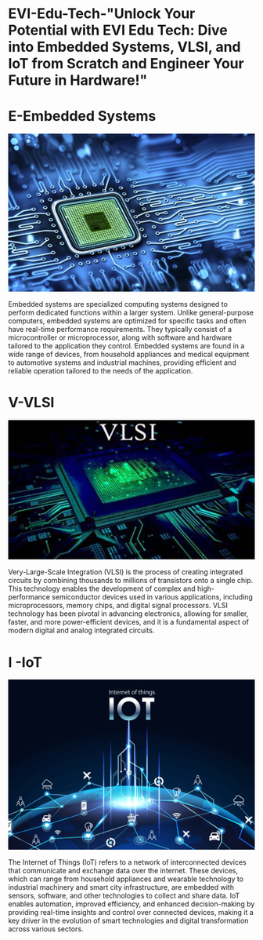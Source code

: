 # EVI-Edu-Tech-"Unlock Your Potential with EVI Edu Tech: Dive into Embedded Systems, VLSI, and IoT from Scratch and Engineer Your Future in Hardware!"
# E-Embedded Systems
<img src="https://github.com/Joswitha-123/EVI-Edu-Tech/blob/main/images/Screenshot%202024-07-08%20164045.png" alt="MLBC">

Embedded systems are specialized computing systems designed to perform dedicated functions within a larger system. Unlike general-purpose computers, embedded systems are optimized for specific tasks and often have real-time performance requirements. They typically consist of a microcontroller or microprocessor, along with software and hardware tailored to the application they control. Embedded systems are found in a wide range of devices, from household appliances and medical equipment to automotive systems and industrial machines, providing efficient and reliable operation tailored to the needs of the application.
# V-VLSI 
<img src="https://github.com/Joswitha-123/EVI-Edu-Tech/blob/main/images/Screenshot%202024-07-08%20164110.png" alt="MLBC">

Very-Large-Scale Integration (VLSI) is the process of creating integrated circuits by combining thousands to millions of transistors onto a single chip. This technology enables the development of complex and high-performance semiconductor devices used in various applications, including microprocessors, memory chips, and digital signal processors. VLSI technology has been pivotal in advancing electronics, allowing for smaller, faster, and more power-efficient devices, and it is a fundamental aspect of modern digital and analog integrated circuits.
# I -IoT
<img src="https://github.com/Joswitha-123/EVI-Edu-Tech/blob/main/images/Screenshot%202024-07-08%20164125.png" alt="MLBC">

The Internet of Things (IoT) refers to a network of interconnected devices that communicate and exchange data over the internet. These devices, which can range from household appliances and wearable technology to industrial machinery and smart city infrastructure, are embedded with sensors, software, and other technologies to collect and share data. IoT enables automation, improved efficiency, and enhanced decision-making by providing real-time insights and control over connected devices, making it a key driver in the evolution of smart technologies and digital transformation across various sectors.
